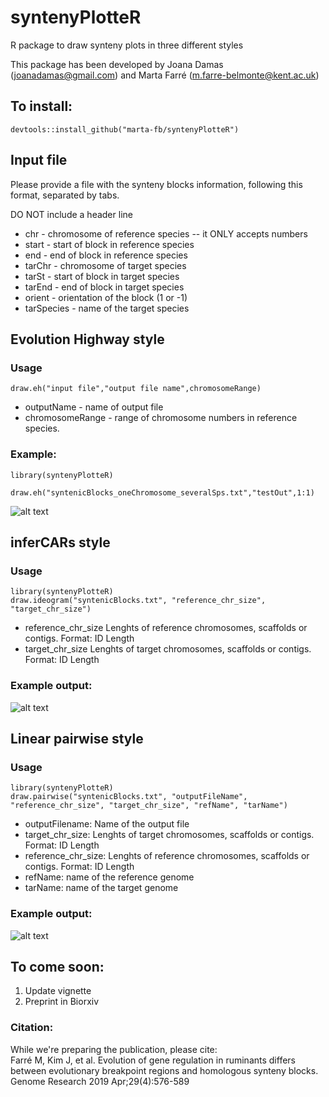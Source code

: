 # syntenyPlotteR
R package to draw synteny plots in three different styles

This package has been developed by Joana Damas (joanadamas@gmail.com) and Marta Farré (m.farre-belmonte@kent.ac.uk)

## To install:
`devtools::install_github("marta-fb/syntenyPlotteR")`


## Input file

Please provide a file with the synteny blocks information, following this format, separated by tabs.  

  DO NOT include a header line
  
* chr - chromosome of reference species -- it ONLY accepts numbers  
* start - start of block in reference species  
* end - end of block in reference species  
* tarChr - chromosome of target species  
* tarSt - start of block in target species 
* tarEnd - end of block in target species 
* orient - orientation of the block (1 or -1) 
* tarSpecies - name of the target species   

## Evolution Highway style

### Usage

`draw.eh("input file","output file name",chromosomeRange)`


* outputName - name of output file   
* chromosomeRange - range of chromosome numbers in reference species.


### Example:  
`library(syntenyPlotteR)`

`draw.eh("syntenicBlocks_oneChromosome_severalSps.txt","testOut",1:1)`

![alt text](https://github.com/marta-fb/syntenyPlotteR/blob/master/images/exampleEH.png?raw=true)  

## inferCARs style


### Usage

`library(syntenyPlotteR)`  
`draw.ideogram("syntenicBlocks.txt", "reference_chr_size", "target_chr_size")`

* reference_chr_size Lenghts of reference chromosomes, scaffolds or contigs. Format: ID Length  
* target_chr_size Lenghts of target chromosomes, scaffolds or contigs. Format: ID Length  


### Example output:

![alt text](https://github.com/marta-fb/syntenyPlotteR/blob/master/images/exampleInferCARs.png?raw=true)


## Linear pairwise style

### Usage

`library(syntenyPlotteR)`  
`draw.pairwise("syntenicBlocks.txt", "outputFileName", "reference_chr_size", "target_chr_size", "refName", "tarName")`

* outputFilename: Name of the output file
* target_chr_size: Lenghts of target chromosomes, scaffolds or contigs. Format: ID Length  
* reference_chr_size: Lenghts of reference chromosomes, scaffolds or contigs. Format: ID Length  
* refName: name of the reference genome
* tarName: name of the target genome

### Example output:

![alt text](https://github.com/marta-fb/syntenyPlotteR/blob/master/images/exampleLinearPair.jpg?raw=true)


## To come soon:

1. Update vignette
2. Preprint in Biorxiv

### Citation:
While we're preparing the publication, please cite:  
Farré M, Kim J, et al. Evolution of gene regulation in ruminants differs between evolutionary breakpoint regions and homologous synteny blocks. Genome Research 2019 Apr;29(4):576-589

